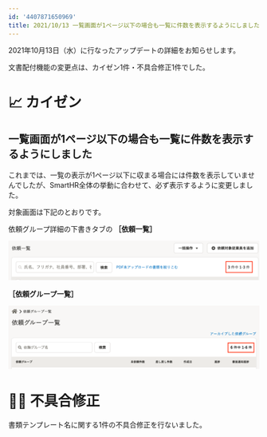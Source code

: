 ```yaml
---
id: '4407871650969'
title: 2021/10/13 一覧画面が1ページ以下の場合も一覧に件数を表示するようにしました 他1件
---
```

2021年10月13日（水）に行なったアップデートの詳細をお知らせします。

文書配付機能の変更点は、カイゼン1件・不具合修正1件でした。

# 📈 カイゼン

## 一覧画面が1ページ以下の場合も一覧に件数を表示するようにしました

これまでは、一覧の表示が1ページ以下に収まる場合には件数を表示していませんでしたが、SmartHR全体の挙動に合わせて、必ず表示するように変更しました。

対象画面は下記のとおりです。

依頼グループ詳細の下書きタブの **［依頼一覧］** 

![](./upload_f7f7f1944f13f98c03cb005e290ee3cf.png)

 **［依頼グループ一覧］** 

![](./upload_065129d0afd77de4287a3db6153111b2.png)

# 👨‍⚕️ 不具合修正

書類テンプレート名に関する1件の不具合修正を行ないました。
